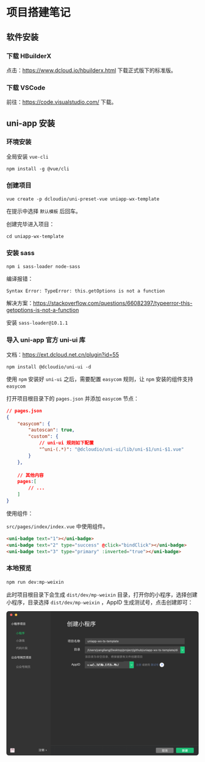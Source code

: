 # 项目搭建笔记

## 软件安装

### 下载 HBuilderX

点击：https://www.dcloud.io/hbuilderx.html 下载正式版下的标准版。

### 下载 VSCode

前往：https://code.visualstudio.com/ 下载。

## uni-app 安装

### 环境安装

全局安装 `vue-cli`

```shell
npm install -g @vue/cli
```

### 创建项目

```shell
vue create -p dcloudio/uni-preset-vue uniapp-wx-template
```

在提示中选择 `默认模板` 后回车。

创建完毕进入项目：

```shell
cd uniapp-wx-template
```

### 安装 sass

```shell
npm i sass-loader node-sass
```

编译报错：

```shell
Syntax Error: TypeError: this.getOptions is not a function
```

解决方案：https://stackoverflow.com/questions/66082397/typeerror-this-getoptions-is-not-a-function

安装 `sass-loader@10.1.1`

### 导入 uni-app 官方 uni-ui 库

文档：https://ext.dcloud.net.cn/plugin?id=55

```shell
npm install @dcloudio/uni-ui -d
```

使用 `npm` 安装好 `uni-ui` 之后，需要配置 `easycom` 规则，让 `npm` 安装的组件支持 `easycom`

打开项目根目录下的 `pages.json` 并添加 `easycom` 节点：

```json
// pages.json
{
    "easycom": {
        "autoscan": true,
        "custom": {
            // uni-ui 规则如下配置
            "^uni-(.*)": "@dcloudio/uni-ui/lib/uni-$1/uni-$1.vue"
        }
    },

    // 其他内容
    pages:[
        // ...
    ]
}
```

使用组件：

`src/pages/index/index.vue` 中使用组件。

```html
<uni-badge text="1"></uni-badge>
<uni-badge text="2" type="success" @click="bindClick"></uni-badge>
<uni-badge text="3" type="primary" :inverted="true"></uni-badge>
```

### 本地预览

```bash
npm run dev:mp-weixin
```

此时项目根目录下会生成 `dist/dev/mp-weixin` 目录，打开你的小程序，选择创建小程序，目录选择 `dist/dev/mp-weixin` ，AppID 生成测试号，点击创建即可：

![创建小程序](./images/create-wx-miniapp.png)
